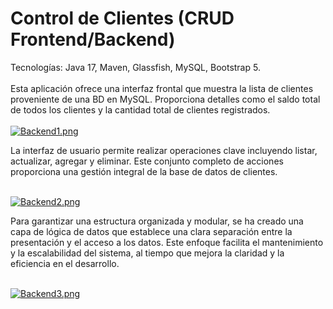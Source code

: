 # Control de Clientes (CRUD Frontend/Backend)
 Tecnologías: Java 17, Maven, Glassfish, MySQL, Bootstrap 5.
 <br><br>
Esta aplicación ofrece una interfaz frontal que muestra la lista de clientes proveniente de una BD en MySQL. Proporciona detalles como el saldo total de todos los clientes y la cantidad total de clientes registrados. <br><br>
[![Backend1.png](https://i.postimg.cc/13Fxj341/Backend1.png)](https://postimg.cc/sM30BypT)

La interfaz de usuario permite realizar operaciones clave incluyendo listar, actualizar, agregar y eliminar. Este conjunto completo de acciones proporciona una gestión integral de la base de datos de clientes.<br><br>

[![Backend2.png](https://i.postimg.cc/V6v5MtLc/Backend2.png)](https://postimg.cc/0Mg81bwt)

Para garantizar una estructura organizada y modular, se ha creado una capa de lógica de datos que establece una clara separación entre la presentación y el acceso a los datos. 
Este enfoque facilita el mantenimiento y la escalabilidad del sistema, al tiempo que mejora la claridad y la eficiencia en el desarrollo.<br><br>

[![Backend3.png](https://i.postimg.cc/pr8jhjqL/Backend3.png)](https://postimg.cc/N2sFZ533)
